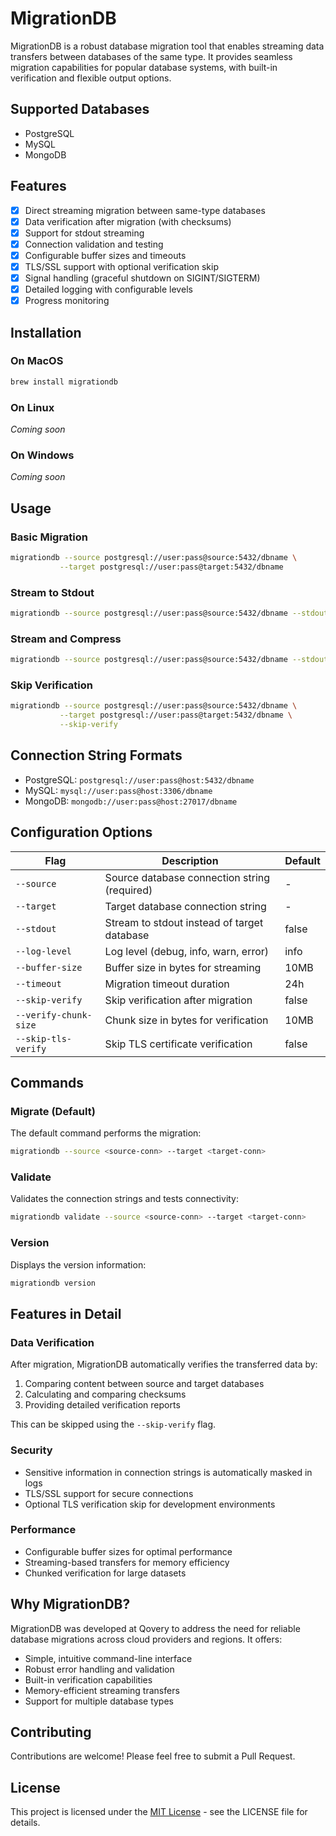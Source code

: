 # MigrationDB

MigrationDB is a robust database migration tool that enables streaming data transfers between databases of the same type. It provides seamless migration capabilities for popular database systems, with built-in verification and flexible output options.

## Supported Databases

- PostgreSQL
- MySQL
- MongoDB

## Features

- [x] Direct streaming migration between same-type databases
- [x] Data verification after migration (with checksums)
- [x] Support for stdout streaming
- [x] Connection validation and testing
- [x] Configurable buffer sizes and timeouts
- [x] TLS/SSL support with optional verification skip
- [x] Signal handling (graceful shutdown on SIGINT/SIGTERM)
- [x] Detailed logging with configurable levels
- [x] Progress monitoring

## Installation

### On MacOS

```bash
brew install migrationdb
```

### On Linux

*Coming soon*

### On Windows

*Coming soon*

## Usage

### Basic Migration

```bash
migrationdb --source postgresql://user:pass@source:5432/dbname \
           --target postgresql://user:pass@target:5432/dbname
```

### Stream to Stdout

```bash
migrationdb --source postgresql://user:pass@source:5432/dbname --stdout > dump.sql
```

### Stream and Compress

```bash
migrationdb --source postgresql://user:pass@source:5432/dbname --stdout | gzip > dump.sql.gz
```

### Skip Verification

```bash
migrationdb --source postgresql://user:pass@source:5432/dbname \
           --target postgresql://user:pass@target:5432/dbname \
           --skip-verify
```

## Connection String Formats

- PostgreSQL: `postgresql://user:pass@host:5432/dbname`
- MySQL: `mysql://user:pass@host:3306/dbname`
- MongoDB: `mongodb://user:pass@host:27017/dbname`

## Configuration Options

| Flag                  | Description                                  | Default |
|-----------------------|----------------------------------------------|---------|
| `--source`            | Source database connection string (required) | -       |
| `--target`            | Target database connection string            | -       |
| `--stdout`            | Stream to stdout instead of target database  | false   |
| `--log-level`         | Log level (debug, info, warn, error)         | info    |
| `--buffer-size`       | Buffer size in bytes for streaming           | 10MB    |
| `--timeout`           | Migration timeout duration                   | 24h     |
| `--skip-verify`       | Skip verification after migration            | false   |
| `--verify-chunk-size` | Chunk size in bytes for verification         | 10MB    |
| `--skip-tls-verify`   | Skip TLS certificate verification            | false   |

## Commands

### Migrate (Default)

The default command performs the migration:

```bash
migrationdb --source <source-conn> --target <target-conn>
```

### Validate

Validates the connection strings and tests connectivity:

```bash
migrationdb validate --source <source-conn> --target <target-conn>
```

### Version

Displays the version information:

```bash
migrationdb version
```

## Features in Detail

### Data Verification

After migration, MigrationDB automatically verifies the transferred data by:

1. Comparing content between source and target databases
2. Calculating and comparing checksums
3. Providing detailed verification reports

This can be skipped using the `--skip-verify` flag.

### Security

- Sensitive information in connection strings is automatically masked in logs
- TLS/SSL support for secure connections
- Optional TLS verification skip for development environments

### Performance

- Configurable buffer sizes for optimal performance
- Streaming-based transfers for memory efficiency
- Chunked verification for large datasets

## Why MigrationDB?

MigrationDB was developed at Qovery to address the need for reliable database migrations across cloud providers and regions. It offers:

- Simple, intuitive command-line interface
- Robust error handling and validation
- Built-in verification capabilities
- Memory-efficient streaming transfers
- Support for multiple database types

## Contributing

Contributions are welcome! Please feel free to submit a Pull Request.

## License

This project is licensed under the [MIT License](LICENSE.md) - see the LICENSE file for details.